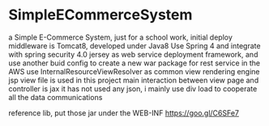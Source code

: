 # SimpleECommerceSystem

a Simple E-Commerce System, just for a school work, initial deploy middleware is Tomcat8, developed under Java8
Use Spring 4 and integrate with spring security 4.0
jersey as web service deployment framework, and use another buid config to create a new war package for rest service in the AWS
use InternalResourceViewResolver as common view rendering engine
jsp view file is used in this project
main interaction between view page and controller is jax
it has not used any json, i mainly use div load to cooperate all the data communications

reference lib, put those jar under the WEB-INF
https://goo.gl/C6SFe7
